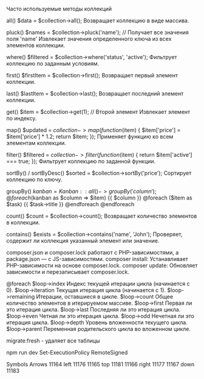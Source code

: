 Часто используемые методы коллекций

  all()
  $data = $collection->all();
  Возвращает коллекцию в виде массива.


  pluck()
  $names = $collection->pluck('name'); // Получает все значения поля 'name'
  Извлекает значения определенного ключа из всех элементов коллекции.


  where()
  $filtered = $collection->where('status', 'active');
  Фильтрует коллекцию по заданным условиям.


  first()
  $firstItem = $collection->first();
  Возвращает первый элемент коллекции.


  last()
  $lastItem = $collection->last();
  Возвращает последний элемент коллекции.


  get()
  $item = $collection->get(1); // Второй элемент
  Извлекает элемент по индексу.


  map()
  $updated = $collection->map(function ($item) {
      $item['price'] = $item['price'] * 1.2;
      return $item;
  });
  Применяет функцию ко всем элементам коллекции.


  filter()
  $filtered = $collection->filter(function ($item) {
      return $item['active'] === true;
  });
  Фильтрует коллекцию по заданной функции.
  

  sortBy() / sortByDesc()
  $sorted = $collection->sortBy('price');
  Сортирует коллекцию по ключу.


  groupBy()
  $kanban = Kanban::all()->groupBy('column');
  @foreach ($kanban as $column => $item)
    {{ $column }}
    @foreach ($item as $task)
      {{ $task->title }}
    @endforeach
  @endforeach



  count()
  $count = $collection->count();
  Возвращает количество элементов в коллекции.


  contains()
  $exists = $collection->contains('name', 'John');
  Проверяет, содержит ли коллекция указанный элемент или значение.


composer.json и composer.lock работают с PHP-зависимостями, а package.json — с JS-зависимостями.
  composer install: Устанавливает PHP-зависимости на основе composer.lock.
  composer update: Обновляет зависимости и перезаписывает composer.lock.



@foreach
  $loop->index 	Индекс текущей итерации цикла (начинается с 0).
  $loop->iteration 	Текущая итерация цикла (начинается с 1).
  $loop->remaining 	Итерации, оставшиеся в цикле.
  $loop->count 	Общее количество элементов в итерируемом массиве.
  $loop->first 	Первая ли это итерация цикла.
  $loop->last 	Последняя ли это итерация цикла.
  $loop->even 	Четная ли это итерация цикла.
  $loop->odd 	Нечетная ли это итерация цикла.
  $loop->depth 	Уровень вложенности текущего цикла.
  $loop->parent 	Переменная родительского цикла во вложенном цикле.


migrate:fresh - удаляет все таблицы

npm run dev Set-ExecutionPolicy RemoteSigned

Symbols
  Arrows
    11164 left 11176
    11165 top 11181
    11166 right 11177
    11167 down 11183